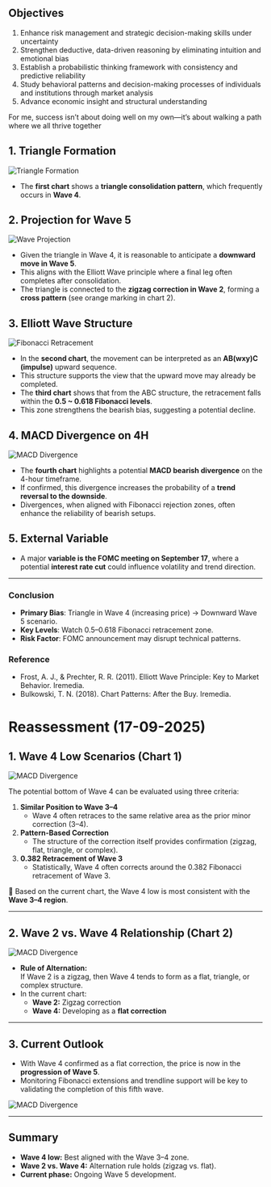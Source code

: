 ## Objectives  

1. Enhance risk management and strategic decision-making skills under uncertainty  
2. Strengthen deductive, data-driven reasoning by eliminating intuition and emotional bias  
3. Establish a probabilistic thinking framework with consistency and predictive reliability  
4. Study behavioral patterns and decision-making processes of individuals and institutions through market analysis  
5. Advance economic insight and structural understanding

For me, success isn’t about doing well on my own—it’s about walking a path where we all thrive together  

## 1. Triangle Formation
![Triangle Formation](2025-09-15_chart1.png)

- The **first chart** shows a **triangle consolidation pattern**, which frequently occurs in **Wave 4**.  


## 2. Projection for Wave 5
![Wave Projection](2025-09-15_chart2.png)

- Given the triangle in Wave 4, it is reasonable to anticipate a **downward move in Wave 5**.  
- This aligns with the Elliott Wave principle where a final leg often completes after consolidation.
- The triangle is connected to the **zigzag correction in Wave 2**, forming a **cross pattern** (see orange marking in chart 2).

## 3. Elliott Wave Structure
![Fibonacci Retracement](2025-09-15_chart3.png)

- In the **second chart**, the movement can be interpreted as an **AB(wxy)C (impulse)** upward sequence.  
- This structure supports the view that the upward move may already be completed.
- The **third chart** shows that from the ABC structure, the retracement falls within the **0.5 ~ 0.618 Fibonacci levels**.  
- This zone strengthens the bearish bias, suggesting a potential decline.

## 4. MACD Divergence on 4H
![MACD Divergence](2025-09-15_chart4.png)

- The **fourth chart** highlights a potential **MACD bearish divergence** on the 4-hour timeframe.  
- If confirmed, this divergence increases the probability of a **trend reversal to the downside**.  
- Divergences, when aligned with Fibonacci rejection zones, often enhance the reliability of bearish setups.

## 5. External Variable
- A major **variable is the FOMC meeting on September 17**, where a potential **interest rate cut** could influence volatility and trend direction.

---

### Conclusion
- **Primary Bias**: Triangle in Wave 4 (increasing price) → Downward Wave 5 scenario.  
- **Key Levels**: Watch 0.5–0.618 Fibonacci retracement zone.  
- **Risk Factor**: FOMC announcement may disrupt technical patterns.

### Reference
- Frost, A. J., & Prechter, R. R. (2011). Elliott Wave Principle: Key to Market Behavior. Iremedia.
- Bulkowski, T. N. (2018). Chart Patterns: After the Buy. Iremedia.


# Reassessment (17-09-2025)

## 1. Wave 4 Low Scenarios (Chart 1)

![MACD Divergence](2025-09-17_chart5.png)

The potential bottom of Wave 4 can be evaluated using three criteria:

1. **Similar Position to Wave 3–4**
   - Wave 4 often retraces to the same relative area as the prior minor correction (3–4).
2. **Pattern-Based Correction**
   - The structure of the correction itself provides confirmation (zigzag, flat, triangle, or complex).
3. **0.382 Retracement of Wave 3**
   - Statistically, Wave 4 often corrects around the 0.382 Fibonacci retracement of Wave 3.

📌 Based on the current chart, the Wave 4 low is most consistent with the **Wave 3–4 region**.

---

## 2. Wave 2 vs. Wave 4 Relationship (Chart 2)

![MACD Divergence](2025-09-17_chart6.png)

- **Rule of Alternation:**  
  If Wave 2 is a zigzag, then Wave 4 tends to form as a flat, triangle, or complex structure.
- In the current chart:  
  - **Wave 2:** Zigzag correction  
  - **Wave 4:** Developing as a **flat correction**  

---

## 3. Current Outlook

- With Wave 4 confirmed as a flat correction, the price is now in the **progression of Wave 5**.
- Monitoring Fibonacci extensions and trendline support will be key to validating the completion of this fifth wave.

![MACD Divergence](2025-09-17_chart7.png)

---

## Summary

- **Wave 4 low:** Best aligned with the Wave 3–4 zone.  
- **Wave 2 vs. Wave 4:** Alternation rule holds (zigzag vs. flat).  
- **Current phase:** Ongoing Wave 5 development.  



